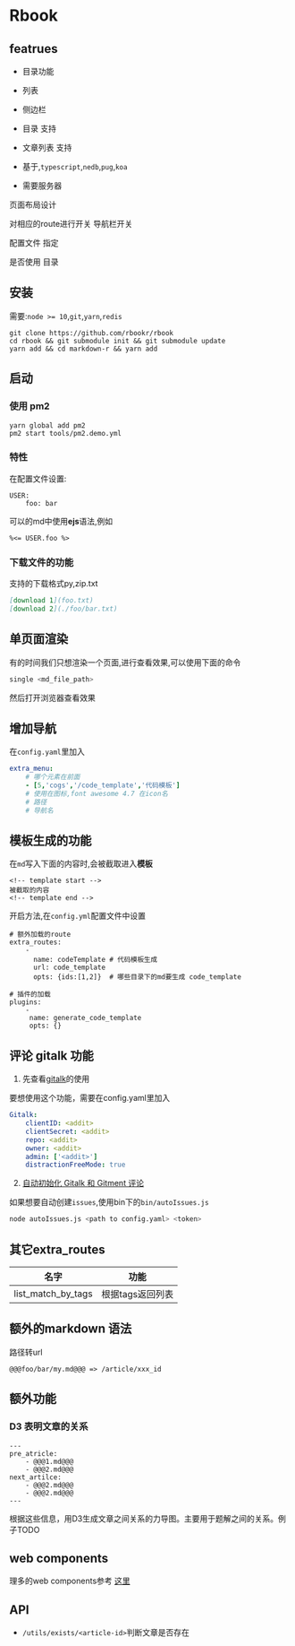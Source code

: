 # Rbook

## featrues

 - 目录功能
 - 列表
 - 侧边栏

- 目录 支持
- 文章列表 支持

- 基于,`typescript`,`nedb`,`pug`,`koa`
- 需要服务器

页面布局设计

  对相应的route进行开关
  导航栏开关


  配置文件 指定

  是否使用 目录

## 安装

需要:`node >= 10`,`git`,`yarn`,`redis`

```
git clone https://github.com/rbookr/rbook
cd rbook && git submodule init && git submodule update
yarn add && cd markdown-r && yarn add
```

## 启动


### 使用 pm2

```
yarn global add pm2
pm2 start tools/pm2.demo.yml
```


### 特性

在配置文件设置:

```
USER:
    foo: bar
```

可以的md中使用**ejs**语法,例如 
```
%<= USER.foo %>
```

### 下载文件的功能

支持的下载格式py,zip.txt

```markdown
[download 1](foo.txt)
[download 2](./foo/bar.txt)
```

## 单页面渲染

有的时间我们只想渲染一个页面,进行查看效果,可以使用下面的命令

```sh
single <md_file_path>
```

然后打开浏览器查看效果

## 增加导航

在`config.yaml`里加入
```yaml
extra_menu:
    # 哪个元素在前面
    - [5,'cogs','/code_template','代码模板'] 
    # 使用在图标,font awesome 4.7 在icon名
    # 路径
    # 导航名
```

## 模板生成的功能

在`md`写入下面的内容时,会被截取进入**模板**

```
<!-- template start -->
被截取的内容
<!-- template end -->
```

开启方法,在`config.yml`配置文件中设置

```
# 额外加载的route
extra_routes:
    - 
      name: codeTemplate # 代码模板生成
      url: code_template
      opts: {ids:[1,2]}  # 哪些目录下的md要生成 code_template

# 插件的加载
plugins:
    - 
     name: generate_code_template
     opts: {}
```

## 评论 gitalk 功能

1. 先查看[gitalk](https://github.com/gitalk/gitalk)的使用

要想使用这个功能，需要在config.yaml里加入

```yaml
Gitalk:
    clientID: <addit>
    clientSecret: <addit>
    repo: <addit>
    owner: <addit>
    admin: ['<addit>']
    distractionFreeMode: true
```

2. [自动初始化 Gitalk 和 Gitment 评论](https://www.infoq.cn/article/mAJ75QPWpdCYzptpP6e3)

如果想要自动创建`issues`,使用bin下的`bin/autoIssues.js`

```bash
node autoIssues.js <path to config.yaml> <token>
```

## 其它extra_routes

| 名字               | 功能             |
|--------------------|------------------|
| list_match_by_tags | 根据tags返回列表 |

## 额外的markdown 语法

路径转url
```
@@@foo/bar/my.md@@@ => /article/xxx_id
```

## 额外功能

### D3 表明文章的关系

```
---
pre_atricle:
    - @@@1.md@@@
    - @@@2.md@@@
next_artilce: 
    - @@@2.md@@@
    - @@@2.md@@@
---
```
根据这些信息，用D3生成文章之间关系的力导图。主要用于题解之间的关系。例子TODO

## web components

理多的web components参考 [这里](https://github.com/rbookr/web-components)


## API

- `/utils/exists/<article-id>`判断文章是否存在
